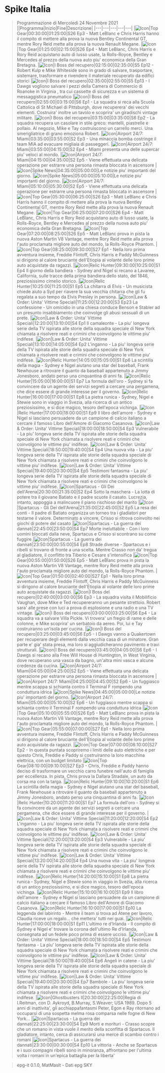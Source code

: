 # Spike Italia
> Programmazione di Mercoledì 24 Novembre 2021
||Programma|Inizio|Fine|Descrizione|
|---|---|---|---|---|
|![Icon](https://guidatv.sky.it/uuid/intrattenimento_cover_oiOcEGjG-.png)|Top Gear|00:30:00|01:25:00|S26 Ep3 - Matt LeBlanc e Chris Harris hanno il compito di mettere alla prova la nuova Bentley Continental GT, mentre Rory Reid mette alla prova la nuova Renault Megane.
|![Icon](https://guidatv.sky.it/uuid/intrattenimento_cover_oiOcEGjG-.png)|Top Gear|01:25:00|02:15:00|S26 Ep4 - Matt LeBlanc, Chris Harris e Rory Reid acquistano auto di lusso usate, la Rolls-Royce, Bentley e Mercedes al prezzo della nuova auto piu' economica della Gran Bretagna.
|![Icon](https://guidatv.sky.it/uuid/intrattenimento_cover_oiOcEGjG-.png)|I Boss del recupero|02:15:00|02:35:00|S5 Ep12 - Robert Kulp e Mike Whiteside sono in grado di salvare, trasportare, sistemare, trasformare e rivendere il materiale recuperato da edifici storici
|![Icon](https://guidatv.sky.it/uuid/intrattenimento_cover_oiOcEGjG-.png)|I Boss del recupero|02:35:00|02:55:00|S5 Ep13 - I Dawgs vogliono salvare i pezzi della Camera di Commercio di Roanoke in Virginia , tra cui cassette di sicurezza e un sistema di messaggistica pneumatico
|![Icon](https://guidatv.sky.it/uuid/intrattenimento_cover_oiOcEGjG-.png)|I Boss del recupero|02:55:00|03:15:00|S6 Ep1 - La squadra si reca alla Scuola Cattolica di St Michael di Pittsburgh, dove recuperera' dei vecchi elementi. Costruira' inoltre un tavolo e scoprira' un giradischi vintage militare.
|![Icon](https://guidatv.sky.it/uuid/intrattenimento_cover_oiOcEGjG-.png)|I Boss del recupero|03:15:00|03:35:00|S6 Ep2 - La squadra recupera un casolare in stile greco: mantelli, piastrelle e pollaio. Al negozio, Mike e Tay costruiscono un carrello merci. Una smerigliatrice di grano emoziona Robert.
|![Icon](https://guidatv.sky.it/uuid/intrattenimento_cover_oiOcEGjG-.png)|Airport 24/7: Miami|03:35:00|03:55:00|S2 Ep3 - Una minaccia bomba costringe il team MIA ad evacuare migliaia di passeggeri.
|![Icon](https://guidatv.sky.it/uuid/intrattenimento_cover_oiOcEGjG-.png)|Airport 24/7: Miami|03:55:00|04:15:00|S2 Ep4 - Miami presenta una delle supercar piu' veloci al mondo.
|![Icon](https://guidatv.sky.it/uuid/intrattenimento_cover_oiOcEGjG-.png)|Airport 24/7: Miami|04:15:00|04:35:00|S2 Ep5 - Viene effettuata una delicata operazione per estrarre una persona rimasta bloccata in ascensore
|![Icon](https://guidatv.sky.it/uuid/intrattenimento_cover_oiOcEGjG-.png)|Spike News|04:35:00|05:00:00|Le notizie piu' importanti del giorno.
|![Icon](https://guidatv.sky.it/uuid/intrattenimento_cover_oiOcEGjG-.png)|Spike News|05:00:00|05:10:00|Le notizie piu' importanti del giorno.
|![Icon](https://guidatv.sky.it/uuid/intrattenimento_cover_oiOcEGjG-.png)|Airport 24/7: Miami|05:10:00|05:30:00|S2 Ep5 - Viene effettuata una delicata operazione per estrarre una persona rimasta bloccata in ascensore
|![Icon](https://guidatv.sky.it/uuid/intrattenimento_cover_oiOcEGjG-.png)|Top Gear|05:30:00|06:25:00|S26 Ep3 - Matt LeBlanc e Chris Harris hanno il compito di mettere alla prova la nuova Bentley Continental GT, mentre Rory Reid mette alla prova la nuova Renault Megane.
|![Icon](https://guidatv.sky.it/uuid/intrattenimento_cover_oiOcEGjG-.png)|Top Gear|06:25:00|07:20:00|S26 Ep4 - Matt LeBlanc, Chris Harris e Rory Reid acquistano auto di lusso usate, la Rolls-Royce, Bentley e Mercedes al prezzo della nuova auto piu' economica della Gran Bretagna.
|![Icon](https://guidatv.sky.it/uuid/intrattenimento_cover_oiOcEGjG-.png)|Top Gear|07:20:00|08:25:00|S26 Ep5 - Matt LeBlanc prova in pista la nuova Aston Martin V8 Vantage, mentre Rory Reid mette alla prova l'auto proclamata migliore auto del mondo, la Rolls-Royce Phantom.
|![Icon](https://guidatv.sky.it/uuid/intrattenimento_cover_oiOcEGjG-.png)|Top Gear|08:25:00|09:30:00|S27 Ep1 - Nella loro prima avventura insieme, Freddie Flintoff, Chris Harris e Paddy McGuinness si dirigono al calore bruciante dell'Etiopia al volante delle loro prime auto acquistate da ragazzi.
|![Icon](https://guidatv.sky.it/uuid/5305469a-74f8-4b93-af01-7dc466757cc5/cover?md5ChecksumParam=afe120abbc2036048f042b23c281be8b)|Relic Hunter|09:30:00|10:25:00|S1 Ep4 Il giorno della bandiera - Sydney and Nigel si recano a Lavaree, California, sulle tracce della prima bandiera dello stato, del 1846, preziosissimo cimelio storico.
|![Icon](https://guidatv.sky.it/uuid/2ba3d724-485c-4df1-abfe-eccc01c03333/cover?md5ChecksumParam=afe120abbc2036048f042b23c281be8b)|Relic Hunter|10:25:00|11:25:00|S1 Ep5 La chitarra di Elvis - Un musicista chiede aiuto a Syd per riavere la sua vecchia chitarra che gli fu regalata a suo tempo da Elvis Presley in persona.
|![Icon](https://guidatv.sky.it/uuid/intrattenimento_cover_oiOcEGjG-.png)|Law &amp; Order: Unita' Vittime Speciali|11:25:00|12:20:00|S3 Ep23 La confessione - Un omicidio in una chiesa conduce Benson e Stabler ad un presunto insabbiamento che coinvolge gli abusi sessuali di un prete.
|![Icon](https://guidatv.sky.it/uuid/intrattenimento_cover_oiOcEGjG-.png)|Law &amp; Order: Unita' Vittime Speciali|12:20:00|13:10:00|S4 Ep1 Il camaleonte - La piu' longeva serie della TV ispirata alle storie della squadra speciale di New York chiamata a risolvere reati e crimini che coinvolgono le vittime piu' indifese.
|![Icon](https://guidatv.sky.it/uuid/intrattenimento_cover_oiOcEGjG-.png)|Law &amp; Order: Unita' Vittime Speciali|13:10:00|14:05:00|S4 Ep2 L'inganno - La piu' longeva serie della TV ispirata alle storie della squadra speciale di New York chiamata a risolvere reati e crimini che coinvolgono le vittime piu' indifese.
|![Icon](https://guidatv.sky.it/uuid/f621c562-6dc9-4eba-8bf3-eca996c1a06b/cover?md5ChecksumParam=afe120abbc2036048f042b23c281be8b)|Relic Hunter|14:05:00|15:05:00|S1 Ep6 La scintilla della magia - Sydney e Nigel aiutano una star del baseball, Frank Newhouse a ritrovare il guanto da baseball appartenuto a Jimmy Jonesboro, andato perso una cinquantina di anni fa.
|![Icon](https://guidatv.sky.it/uuid/33763351-e300-4f0c-88f3-ae4eec311d70/cover?md5ChecksumParam=afe120abbc2036048f042b23c281be8b)|Relic Hunter|15:05:00|16:00:00|S1 Ep7 La formula dell'oro - Sydney si fa convincere da un agente dei servizi segreti a cercare una pergamena, che dice essere di grande interesse per il governo.
|![Icon](https://guidatv.sky.it/uuid/8193458d-9a6f-4c23-8bd0-d93c0fe121d4/cover?md5ChecksumParam=afe120abbc2036048f042b23c281be8b)|Relic Hunter|16:00:00|17:00:00|S1 Ep8 La pietra runica - Sydney, Nigel e Stewie sono in viaggio in Svezia, alla ricerca di un antico preziosissimo, e si dice magico, tesoro dell'epoca vichinga.
|![Icon](https://guidatv.sky.it/uuid/1ed7bdff-6a7b-4378-b5e5-a8486234c1bc/cover?md5ChecksumParam=afe120abbc2036048f042b23c281be8b)|Relic Hunter|17:00:00|18:00:00|S1 Ep9 Il libro dell'amore - Sydney e Nigel si lasciano persuadere da un campione di calcio italiano a cercare il famoso Libro dell'Amore di Giacomo Casanova.
|![Icon](https://guidatv.sky.it/uuid/intrattenimento_cover_oiOcEGjG-.png)|Law &amp; Order: Unita' Vittime Speciali|18:00:00|18:50:00|S4 Ep3 Vulnerabile - La piu' longeva serie della TV ispirata alle storie della squadra speciale di New York chiamata a risolvere reati e crimini che coinvolgono le vittime piu' indifese.
|![Icon](https://guidatv.sky.it/uuid/intrattenimento_cover_oiOcEGjG-.png)|Law &amp; Order: Unita' Vittime Speciali|18:50:00|19:40:00|S4 Ep4 Una nuova vita - La piu' longeva serie della TV ispirata alle storie della squadra speciale di New York chiamata a risolvere reati e crimini che coinvolgono le vittime piu' indifese.
|![Icon](https://guidatv.sky.it/uuid/intrattenimento_cover_oiOcEGjG-.png)|Law &amp; Order: Unita' Vittime Speciali|19:40:00|20:30:00|S4 Ep5 Testimoni fantasma - La piu' longeva serie della TV ispirata alle storie della squadra speciale di New York chiamata a risolvere reati e crimini che coinvolgono le vittime piu' indifese.
|![Icon](https://guidatv.sky.it/uuid/intrattenimento_cover_oiOcEGjG-.png)|Spartacus - Gli Dei dell'Arena|20:30:00|21:35:00|S2 Ep4 Sotto la maschera - La lotta di potere tra il giovane Batiato e il padre scuote il casato. Lucrezia, intanto, appoggia a malincuore il piano rischioso del marito
|![Icon](https://guidatv.sky.it/uuid/intrattenimento_cover_oiOcEGjG-.png)|Spartacus - Gli Dei dell'Arena|21:35:00|22:45:00|S2 Ep5 La resa dei conti - Il padre di Batiato organizza un torneo tra i gladiatori per testarne il valore. Determinato a vincere, Crisso si ritrova coinvolto nei giochi di potere del casato
|![Icon](https://guidatv.sky.it/uuid/intrattenimento_cover_oiOcEGjG-.png)|Spartacus - La guerra dei dannati|22:45:00|23:50:00|S4 Ep7 Morte ineluttabile - Con i loro uomini bloccati dalla neve, Spartacus e Crisso si scontrano su come fuggire
|![Icon](https://guidatv.sky.it/uuid/intrattenimento_cover_oiOcEGjG-.png)|Spartacus - La guerra dei dannati|23:50:00|00:55:00|S4 Ep8 Strade diverse - Spartacus e i ribelli si trovano di fronte a una scelta. Mentre Crasso non da' tregua al gladiatore, il conflitto tra Tiberio e Cesare s'intensifica
|![Icon](https://guidatv.sky.it/uuid/intrattenimento_cover_oiOcEGjG-.png)|Top Gear|00:55:00|01:50:00|S26 Ep5 - Matt LeBlanc prova in pista la nuova Aston Martin V8 Vantage, mentre Rory Reid mette alla prova l'auto proclamata migliore auto del mondo, la Rolls-Royce Phantom.
|![Icon](https://guidatv.sky.it/uuid/intrattenimento_cover_oiOcEGjG-.png)|Top Gear|01:50:00|02:40:00|S27 Ep1 - Nella loro prima avventura insieme, Freddie Flintoff, Chris Harris e Paddy McGuinness si dirigono al calore bruciante dell'Etiopia al volante delle loro prime auto acquistate da ragazzi.
|![Icon](https://guidatv.sky.it/uuid/intrattenimento_cover_oiOcEGjG-.png)|I Boss del recupero|02:40:00|03:00:00|S6 Ep3 - La squadra visita il Mobilificio Vaughan, dove Mike e Ted recupereranno un pesante strettoio. Robert sara' alle prese con luci a prova di esplosione e una radio e una TV vintage.
|![Icon](https://guidatv.sky.it/uuid/intrattenimento_cover_oiOcEGjG-.png)|I Boss del recupero|03:00:00|03:25:00|S6 Ep4 - La squadra va a salvare Villa Pickle. Vi trovera' un fregio di rame e delle colonne, e Mike scoprira' un serbatoio da aereo. Poi, lui e Tay costruiranno un'isola per cucina.
|![Icon](https://guidatv.sky.it/uuid/intrattenimento_cover_oiOcEGjG-.png)|I Boss del recupero|03:25:00|03:45:00|S6 Ep5 - I Dawgs vanno a Quakertown per recuperare degli elementi dalla vecchia casa di un minatore. Gran parte e' gia' stata presa, ma loro si aggiudicheranno pavimento e travi strutturali.
|![Icon](https://guidatv.sky.it/uuid/intrattenimento_cover_oiOcEGjG-.png)|I Boss del recupero|03:45:00|04:05:00|S6 Ep6 - I Dawgs si recano alla Free Will House di Huntington, in West Virginia, dove recuperano una vasca da bagno, un'altra mini vasca e alcune credenze da cucina.
|![Icon](https://guidatv.sky.it/uuid/intrattenimento_cover_oiOcEGjG-.png)|Airport 24/7: Miami|04:05:00|04:25:00|S2 Ep5 - Viene effettuata una delicata operazione per estrarre una persona rimasta bloccata in ascensore
|![Icon](https://guidatv.sky.it/uuid/intrattenimento_cover_oiOcEGjG-.png)|Airport 24/7: Miami|04:25:00|04:45:00|S2 Ep6 - Un fuggiasco mentre scappa si schianta contro il Terminal F rompendo una conduttura idrica
|![Icon](https://guidatv.sky.it/uuid/intrattenimento_cover_oiOcEGjG-.png)|Spike News|04:45:00|05:00:00|Le notizie piu' importanti del giorno.
|![Icon](https://guidatv.sky.it/uuid/intrattenimento_cover_oiOcEGjG-.png)|Airport 24/7: Miami|05:00:00|05:10:00|S2 Ep6 - Un fuggiasco mentre scappa si schianta contro il Terminal F rompendo una conduttura idrica
|![Icon](https://guidatv.sky.it/uuid/intrattenimento_cover_oiOcEGjG-.png)|Top Gear|05:10:00|05:55:00|S26 Ep5 - Matt LeBlanc prova in pista la nuova Aston Martin V8 Vantage, mentre Rory Reid mette alla prova l'auto proclamata migliore auto del mondo, la Rolls-Royce Phantom.
|![Icon](https://guidatv.sky.it/uuid/intrattenimento_cover_oiOcEGjG-.png)|Top Gear|05:55:00|07:00:00|S27 Ep1 - Nella loro prima avventura insieme, Freddie Flintoff, Chris Harris e Paddy McGuinness si dirigono al calore bruciante dell'Etiopia al volante delle loro prime auto acquistate da ragazzi.
|![Icon](https://guidatv.sky.it/uuid/intrattenimento_cover_oiOcEGjG-.png)|Top Gear|07:00:00|08:10:00|S27 Ep2 - In questa puntata scopriremo i limiti delle auto elettriche e per questo Chris, Freddie e Paddy si costruiranno la loro macchina elettrica, con un budget limitato
|![Icon](https://guidatv.sky.it/uuid/intrattenimento_cover_oiOcEGjG-.png)|Top Gear|08:10:00|09:10:00|S27 Ep3 - Chris, Freddie e Paddy hanno deciso di trasformare un vecchio carro funebre nell'auto di famiglia per eccellenza. In pista, Chris prova la Dallara Stradale, un auto da corsa ma con la targa.
|![Icon](https://guidatv.sky.it/uuid/f621c562-6dc9-4eba-8bf3-eca996c1a06b/cover?md5ChecksumParam=afe120abbc2036048f042b23c281be8b)|Relic Hunter|09:10:00|10:20:00|S1 Ep6 La scintilla della magia - Sydney e Nigel aiutano una star del baseball, Frank Newhouse a ritrovare il guanto da baseball appartenuto a Jimmy Jonesboro, andato perso una cinquantina di anni fa.
|![Icon](https://guidatv.sky.it/uuid/33763351-e300-4f0c-88f3-ae4eec311d70/cover?md5ChecksumParam=afe120abbc2036048f042b23c281be8b)|Relic Hunter|10:20:00|11:20:00|S1 Ep7 La formula dell'oro - Sydney si fa convincere da un agente dei servizi segreti a cercare una pergamena, che dice essere di grande interesse per il governo.
|![Icon](https://guidatv.sky.it/uuid/intrattenimento_cover_oiOcEGjG-.png)|Law &amp; Order: Unita' Vittime Speciali|11:20:00|12:20:00|S4 Ep2 L'inganno - La piu' longeva serie della TV ispirata alle storie della squadra speciale di New York chiamata a risolvere reati e crimini che coinvolgono le vittime piu' indifese.
|![Icon](https://guidatv.sky.it/uuid/intrattenimento_cover_oiOcEGjG-.png)|Law &amp; Order: Unita' Vittime Speciali|12:20:00|13:20:00|S4 Ep3 Vulnerabile - La piu' longeva serie della TV ispirata alle storie della squadra speciale di New York chiamata a risolvere reati e crimini che coinvolgono le vittime piu' indifese.
|![Icon](https://guidatv.sky.it/uuid/intrattenimento_cover_oiOcEGjG-.png)|Law &amp; Order: Unita' Vittime Speciali|13:20:00|14:20:00|S4 Ep4 Una nuova vita - La piu' longeva serie della TV ispirata alle storie della squadra speciale di New York chiamata a risolvere reati e crimini che coinvolgono le vittime piu' indifese.
|![Icon](https://guidatv.sky.it/uuid/8193458d-9a6f-4c23-8bd0-d93c0fe121d4/cover?md5ChecksumParam=afe120abbc2036048f042b23c281be8b)|Relic Hunter|14:20:00|15:10:00|S1 Ep8 La pietra runica - Sydney, Nigel e Stewie sono in viaggio in Svezia, alla ricerca di un antico preziosissimo, e si dice magico, tesoro dell'epoca vichinga.
|![Icon](https://guidatv.sky.it/uuid/1ed7bdff-6a7b-4378-b5e5-a8486234c1bc/cover?md5ChecksumParam=afe120abbc2036048f042b23c281be8b)|Relic Hunter|15:10:00|16:10:00|S1 Ep9 Il libro dell'amore - Sydney e Nigel si lasciano persuadere da un campione di calcio italiano a cercare il famoso Libro dell'Amore di Giacomo Casanova.
|![Icon](https://guidatv.sky.it/uuid/02453c23-609e-4614-8f02-3663f39de05f/cover?md5ChecksumParam=afe120abbc2036048f042b23c281be8b)|Relic Hunter|16:10:00|17:00:00|S1 Ep10 La leggenda del labirinto - Mentre il team si trova ad Atene per lavoro, Claudia riceve un regalo... che mettera' tutti nei guai.
|![Icon](https://guidatv.sky.it/uuid/bb1d4168-2c3c-4779-ac96-a6cf6d9e19bb/cover?md5ChecksumParam=afe120abbc2036048f042b23c281be8b)|Relic Hunter|17:00:00|18:00:00|S1 Ep11 L'ultimo re d'Irlanda - Il compito di Sydney e Nigel e' trovare la corona dell'ultimo Re d'Irlanda, consegnata ad un fedele poco prima di essere ucciso.
|![Icon](https://guidatv.sky.it/uuid/intrattenimento_cover_oiOcEGjG-.png)|Law &amp; Order: Unita' Vittime Speciali|18:00:00|18:50:00|S4 Ep5 Testimoni fantasma - La piu' longeva serie della TV ispirata alle storie della squadra speciale di New York chiamata a risolvere reati e crimini che coinvolgono le vittime piu' indifese.
|![Icon](https://guidatv.sky.it/uuid/intrattenimento_cover_oiOcEGjG-.png)|Law &amp; Order: Unita' Vittime Speciali|18:50:00|19:40:00|S4 Ep6 Angeli in catene - La piu' longeva serie della TV ispirata alle storie della squadra speciale di New York chiamata a risolvere reati e crimini che coinvolgono le vittime piu' indifese.
|![Icon](https://guidatv.sky.it/uuid/intrattenimento_cover_oiOcEGjG-.png)|Law &amp; Order: Unita' Vittime Speciali|19:40:00|20:30:00|S4 Ep7 Bambole - La piu' longeva serie della TV ispirata alle storie della squadra speciale di New York chiamata a risolvere reati e crimini che coinvolgono le vittime piu' indifese.
|![Icon](https://guidatv.sky.it/uuid/a0689cdd-2dc6-4142-9c5d-16acd5edee24/cover?md5ChecksumParam=561351b93315e406fd3461beffce5fc5)|Ghostbusters II|20:30:00|22:25:00|Regia di I.Reitman, con D. Aykroyd, B.Murray, S.Weaver; USA 1989. Dopo 5 anni di inattivita', gli acchiappafantasmi Peter, Egon e Ray ritornano ad occuparsi di una sospetta melma rosa comparsa nelle fogne di New York...
|![Icon](https://guidatv.sky.it/uuid/intrattenimento_cover_oiOcEGjG-.png)|Spartacus - La guerra dei dannati|22:25:00|23:30:00|S4 Ep9 Morti e morituri - Crasso scopre che un romano in vista vuole il merito della sconfitta di Spartacus. Il gladiatore, intanto, cerca di assicurarsi una merce di scambio contro i romani
|![Icon](https://guidatv.sky.it/uuid/intrattenimento_cover_oiOcEGjG-.png)|Spartacus - La guerra dei dannati|23:30:00|00:30:00|S4 Ep10 La vittoria - Anche se Spartacus e i suoi compagni ribelli sono in minoranza, affrontano per l'ultima volta i romani in un'epica battaglia per la liberta'


 > epg-it 0.1.0, MatMasIt - Dati epg SKY